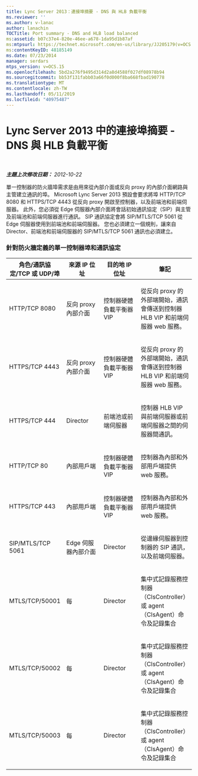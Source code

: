 ```yaml
---
title: Lync Server 2013：連接埠摘要 - DNS 與 HLB 負載平衡
ms.reviewer: ''
ms.author: v-lanac
author: lanachin
TOCTitle: Port summary - DNS and HLB load balanced
ms:assetid: b07c37e4-820e-46ee-a678-1da95d1b87af
ms:mtpsurl: https://technet.microsoft.com/en-us/library/JJ205179(v=OCS.15)
ms:contentKeyID: 48185149
ms.date: 07/23/2014
manager: serdars
mtps_version: v=OCS.15
ms.openlocfilehash: 5bd2a276f9495d314d2a8d4588f027df08978b94
ms.sourcegitcommit: bb53f131fabb03a66f0d000f8ba668fbad190778
ms.translationtype: MT
ms.contentlocale: zh-TW
ms.lasthandoff: 05/11/2019
ms.locfileid: "40975487"
---
```

<div data-xmlns="http://www.w3.org/1999/xhtml">

<div class="topic" data-xmlns="http://www.w3.org/1999/xhtml" data-msxsl="urn:schemas-microsoft-com:xslt" data-cs="http://msdn.microsoft.com/en-us/">

<div data-asp="http://msdn2.microsoft.com/asp">

# <a name="port-summary---dns-and-hlb-load-balanced-in-lync-server-2013"></a>Lync Server 2013 中的連接埠摘要 - DNS 與 HLB 負載平衡

</div>

<div id="mainSection">

<div id="mainBody">

<span> </span>

_**主題上次修改日期：** 2012-10-22_

單一控制器的防火牆埠需求是由用來從內部介面或反向 proxy 的內部介面網路與主管建立通訊的埠。 Microsoft Lync Server 2013 預設會要求將埠 HTTP/TCP 8080 和 HTTPS/TCP 4443 從反向 proxy 開啟至控制器，以及前端池和前端伺服器。 此外，您必須從 Edge 伺服器內部介面將會話初始通訊協定（SIP）與主管及前端池和前端伺服器進行通訊。 SIP 通訊協定會將 SIP/MTLS/TCP 5061 從 Edge 伺服器使用到前端池和前端伺服器。 您也必須建立一個規則，讓來自 Director、前端池和前端伺服器的 SIP/MTLS/TCP 5061 通訊也必須建立。

### <a name="single-director-ports-and-protocols-for-firewall-definitions"></a>針對防火牆定義的單一控制器埠和通訊協定

<table>
<colgroup>
<col style="width: 25%" />
<col style="width: 25%" />
<col style="width: 25%" />
<col style="width: 25%" />
</colgroup>
<thead>
<tr class="header">
<th>角色/通訊協定/TCP 或 UDP/埠</th>
<th>來源 IP 位址</th>
<th>目的地 IP 位址</th>
<th>筆記</th>
</tr>
</thead>
<tbody>
<tr class="odd">
<td><p>HTTP/TCP 8080</p></td>
<td><p>反向 proxy 內部介面</p></td>
<td><p>控制器硬體負載平衡器 VIP</p></td>
<td><p>從反向 proxy 的外部端開始，通訊會傳送到控制器 HLB VIP 和前端伺服器 web 服務。</p></td>
</tr>
<tr class="even">
<td><p>HTTPS/TCP 4443</p></td>
<td><p>反向 proxy 內部介面</p></td>
<td><p>控制器硬體負載平衡器 VIP</p></td>
<td><p>從反向 proxy 的外部端開始，通訊會傳送到控制器 HLB VIP 和前端伺服器 web 服務。</p></td>
</tr>
<tr class="odd">
<td><p>HTTPS/TCP 444</p></td>
<td><p>Director</p></td>
<td><p>前端池或前端伺服器</p></td>
<td><p>控制器 HLB VIP 與前端伺服器或前端伺服器之間的伺服器間通訊。</p></td>
</tr>
<tr class="even">
<td><p>HTTP/TCP 80</p></td>
<td><p>內部用戶端</p></td>
<td><p>控制器硬體負載平衡器 VIP</p></td>
<td><p>控制器為內部和外部用戶端提供 web 服務。</p></td>
</tr>
<tr class="odd">
<td><p>HTTPS/TCP 443</p></td>
<td><p>內部用戶端</p></td>
<td><p>控制器硬體負載平衡器 VIP</p></td>
<td><p>控制器為內部和外部用戶端提供 web 服務。</p></td>
</tr>
<tr class="even">
<td><p>SIP/MTLS/TCP 5061</p></td>
<td><p>Edge 伺服器內部介面</p></td>
<td><p>Director</p></td>
<td><p>從邊緣伺服器到控制器的 SIP 通訊，以及前端伺服器。</p></td>
</tr>
<tr class="odd">
<td><p>MTLS/TCP/50001</p></td>
<td><p>每</p></td>
<td><p>Director</p></td>
<td><p>集中式記錄服務控制器（ClsController）或 agent （ClsAgent）命令及記錄集合</p></td>
</tr>
<tr class="even">
<td><p>MTLS/TCP/50002</p></td>
<td><p>每</p></td>
<td><p>Director</p></td>
<td><p>集中式記錄服務控制器（ClsController）或 agent （ClsAgent）命令及記錄集合</p></td>
</tr>
<tr class="odd">
<td><p>MTLS/TCP/50003</p></td>
<td><p>每</p></td>
<td><p>Director</p></td>
<td><p>集中式記錄服務控制器（ClsController）或 agent （ClsAgent）命令及記錄集合</p></td>
</tr>
</tbody>
</table>


</div>

<span> </span>

</div>

</div>

</div>

